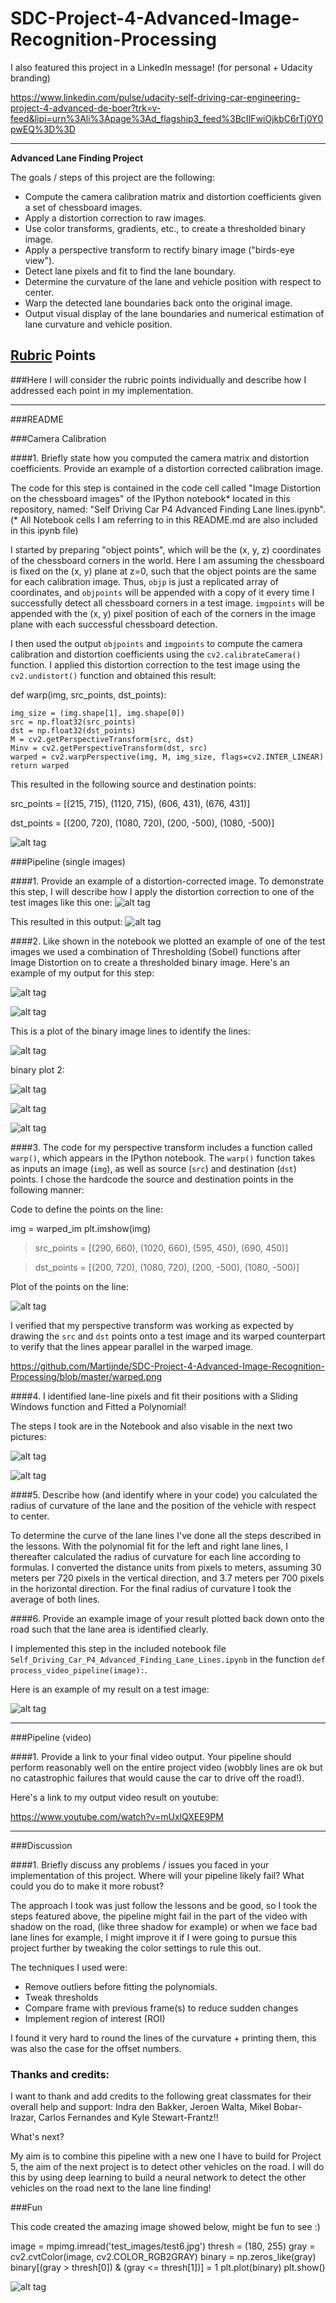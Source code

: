 # SDC-Project-4-Advanced-Image-Recognition-Processing

I also featured this project in a LinkedIn message! (for personal + Udacity branding)

https://www.linkedin.com/pulse/udacity-self-driving-car-engineering-project-4-advanced-de-boer?trk=v-feed&lipi=urn%3Ali%3Apage%3Ad_flagship3_feed%3BcIIFwiOjkbC6rTj0Y0pwEQ%3D%3D

---

**Advanced Lane Finding Project**

The goals / steps of this project are the following:

* Compute the camera calibration matrix and distortion coefficients given a set of chessboard images.
* Apply a distortion correction to raw images.
* Use color transforms, gradients, etc., to create a thresholded binary image.
* Apply a perspective transform to rectify binary image ("birds-eye view").
* Detect lane pixels and fit to find the lane boundary.
* Determine the curvature of the lane and vehicle position with respect to center.
* Warp the detected lane boundaries back onto the original image.
* Output visual display of the lane boundaries and numerical estimation of lane curvature and vehicle position.

## [Rubric](https://review.udacity.com/#!/rubrics/571/view) Points
###Here I will consider the rubric points individually and describe how I addressed each point in my implementation.  

---
###README 

###Camera Calibration

####1. Briefly state how you computed the camera matrix and distortion coefficients. Provide an example of a distortion corrected calibration image.

The code for this step is contained in the code cell called "Image Distortion on the chessboard images" of the IPython notebook* located in this repository, named: "Self Driving Car P4 Advanced Finding Lane lines.ipynb". 
(* All Notebook cells I am referring to in this README.md are also included in this ipynb file) 

I started by preparing "object points", which will be the (x, y, z) coordinates of the chessboard corners in the world. Here I am assuming the chessboard is fixed on the (x, y) plane at z=0, such that the object points are the same for each calibration image.  Thus, `objp` is just a replicated array of coordinates, and `objpoints` will be appended with a copy of it every time I successfully detect all chessboard corners in a test image.  `imgpoints` will be appended with the (x, y) pixel position of each of the corners in the image plane with each successful chessboard detection.  

I then used the output `objpoints` and `imgpoints` to compute the camera calibration and distortion coefficients using the `cv2.calibrateCamera()` function.  I applied this distortion correction to the test image using the `cv2.undistort()` function and obtained this result: 

 def warp(img, src_points, dst_points):
    
    img_size = (img.shape[1], img.shape[0])
    src = np.float32(src_points)
    dst = np.float32(dst_points)
    M = cv2.getPerspectiveTransform(src, dst)
    Minv = cv2.getPerspectiveTransform(dst, src)
    warped = cv2.warpPerspective(img, M, img_size, flags=cv2.INTER_LINEAR)
    return warped   
    
This resulted in the following source and destination points:
    
src_points = [(215, 715), (1120, 715), (606, 431), (676, 431)]

dst_points = [(200, 720), (1080, 720), (200, -500), (1080, -500)]

![alt tag](https://github.com/Martijnde/SDC-Project-4-Advanced-Image-Recognition-Processing/blob/master/chessboard_output.JPG?raw=true)

###Pipeline (single images)

####1. Provide an example of a distortion-corrected image.
To demonstrate this step, I will describe how I apply the distortion correction to one of the test images like this one:
![alt tag](https://github.com/Martijnde/SDC-Project-4-Advanced-Image-Recognition-Processing/blob/master/straight_lines1.jpg?raw=true)

This resulted in this output:
![alt tag](https://github.com/Martijnde/SDC-Project-4-Advanced-Image-Recognition-Processing/blob/master/Image_Distortion_output.JPG?raw=true)

####2. Like shown in the notebook we plotted an example of one of the test images we used a combination of Thresholding (Sobel) functions after Image Distortion on to create a thresholded binary image. Here's an example of my output for this step:

![alt tag](https://github.com/Martijnde/SDC-Project-4-Advanced-Image-Recognition-Processing/blob/master/Binary_test_image_output.png?raw=true)

![alt tag](https://github.com/Martijnde/SDC-Project-4-Advanced-Image-Recognition-Processing/blob/master/Binary%20Warped%20images.JPG?raw=true)

This is a plot of the binary image lines to identify the lines:

![alt tag](https://github.com/Martijnde/SDC-Project-4-Advanced-Image-Recognition-Processing/blob/master/plot_binary_image.JPG?raw=true)

binary plot 2:

![alt tag](https://github.com/Martijnde/SDC-Project-4-Advanced-Image-Recognition-Processing/blob/master/Binary%20view.JPG?raw=true)

![alt tag](https://github.com/Martijnde/SDC-Project-4-Advanced-Image-Recognition-Processing/blob/master/Lines_drawed_2.png?raw=true)

![alt tag](https://github.com/Martijnde/SDC-Project-4-Advanced-Image-Recognition-Processing/blob/master/Lines_drawed.png?raw=true)

####3. The code for my perspective transform includes a function called `warp()`, which appears in the IPython notebook. The `warp()` function takes as inputs an image (`img`), as well as source (`src`) and destination (`dst`) points.  I chose the hardcode the source and destination points in the following manner:

Code to define the points on the line:

img = warped_im
plt.imshow(img)

> src_points = [(290, 660), (1020, 660), (595, 450), (690, 450)]

> dst_points = [(200, 720), (1080, 720), (200, -500), (1080, -500)]

Plot of the points on the line:

![alt tag](https://github.com/Martijnde/SDC-Project-4-Advanced-Image-Recognition-Processing/blob/master/line%20points.png?raw=true)

I verified that my perspective transform was working as expected by drawing the `src` and `dst` points onto a test image and its warped counterpart to verify that the lines appear parallel in the warped image.

https://github.com/Martijnde/SDC-Project-4-Advanced-Image-Recognition-Processing/blob/master/warped.png


####4. I identified lane-line pixels and fit their positions with a Sliding Windows function and Fitted a Polynomial! 

The steps I took are in the Notebook and also visable in the next two pictures:

![alt tag](https://github.com/Martijnde/SDC-Project-4-Advanced-Image-Recognition-Processing/blob/master/color_fit_lines_new.jpg?raw=true)

![alt tag](https://github.com/Martijnde/SDC-Project-4-Advanced-Image-Recognition-Processing/blob/master/color_fit_lines_newer.jpg?raw=true)


####5. Describe how (and identify where in your code) you calculated the radius of curvature of the lane and the position of the vehicle with respect to center.

To determine the curve of the lane lines I've done all the steps described in the lessons. With the polynomial fit for the left and right lane lines, I thereafter calculated the radius of curvature for each line according to formulas. I converted the distance units from pixels to meters, assuming 30 meters per 720 pixels in the vertical direction, and 3.7 meters per 700 pixels in the horizontal direction. For the final radius of curvature I took the average of both lines.

####6. Provide an example image of your result plotted back down onto the road such that the lane area is identified clearly.

I implemented this step in the included notebook file `Self_Driving_Car_P4_Advanced_Finding_Lane_Lines.ipynb` in the function `def process_video_pipeline(image):`.  

Here is an example of my result on a test image:

![alt tag](https://github.com/Martijnde/SDC-Project-4-Advanced-Image-Recognition-Processing/blob/master/pipeline_output.png?raw=true)

---

###Pipeline (video)

####1. Provide a link to your final video output.  Your pipeline should perform reasonably well on the entire project video (wobbly lines are ok but no catastrophic failures that would cause the car to drive off the road!).

Here's a link to my output video result on youtube: 

https://www.youtube.com/watch?v=mUxlQXEE9PM

---

###Discussion

####1. Briefly discuss any problems / issues you faced in your implementation of this project.  Where will your pipeline likely fail?  What could you do to make it more robust?

The approach I took was just follow the lessons and be good, so I took the steps featured above, the pipeline might fail in the part of the video with shadow on the road, (like three shadow for example) or when we face bad lane lines for example, I might improve it if I were going to pursue this project further by tweaking the color settings to rule this out.  

The techniques I used were:

* Remove outliers before fitting the polynomials.
* Tweak thresholds
* Compare frame with previous frame(s) to reduce sudden changes
* Implement region of interest (ROI)

I found it very hard to round the lines of the curvature + printing them, this was also the case for the offset numbers.

### Thanks and credits:

I want to thank and add credits to the following great classmates for their overall help and support: Indra den Bakker, Jeroen Walta, Mikel Bobar-Irazar, Carlos Fernandes and Kyle Stewart-Frantz!!

What's next?

My aim is to combine this pipeline with a new one I have to build for Project 5, the aim of the next project is to detect other vehicles on the road. I will do this by using deep learning to build a neural network to detect the other vehicles on the road next to the lane line finding!

###Fun

This code created the amazing image showed below, might be fun to see :)

image = mpimg.imread('test_images/test6.jpg')
thresh = (180, 255)
gray = cv2.cvtColor(image, cv2.COLOR_RGB2GRAY)
binary = np.zeros_like(gray)
binary[(gray > thresh[0]) & (gray <= thresh[1])] = 1
plt.plot(binary)
plt.show()

![alt tag](https://github.com/Martijnde/SDC-Project-4-Advanced-Image-Recognition-Processing/blob/master/Fun.JPG?raw=true)
